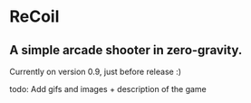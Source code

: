 # ReCoil
## A simple arcade shooter in zero-gravity.

Currently on version 0.9, just before release :)

todo: Add gifs and images + description of the game
